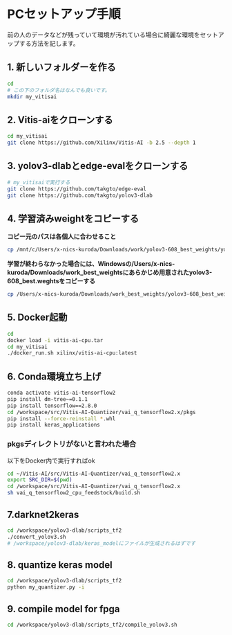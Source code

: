 # PCセットアップ手順

前の人のデータなどが残っていて環境が汚れている場合に綺麗な環境をセットアップする方法を記します。

## 1. 新しいフォルダーを作る

```bash
cd
# この下のフォルダ名はなんでも良いです。
mkdir my_vitisai
```
## 2. Vitis-aiをクローンする
```bash
cd my_vitisai
git clone https://github.com/Xilinx/Vitis-AI -b 2.5 --depth 1
```
## 3. yolov3-dlabとedge-evalをクローンする
```bash
# my_vitisaiで実行する
git clone https://github.com/takgto/edge-eval
git clone https://github.com/takgto/yolov3-dlab
```
## 4. 学習済みweightをコピーする
**コピー元のパスは各個人に合わせること**
```bash
cp /mnt/c/Users/x-nics-kuroda/Downloads/work/yolov3-608_best_weights/yolov3-608_best.weights　/home/x-nics-kuroda/Vitis-AI/yolov3-dlab/work/backup
```
**学習が終わらなかった場合には、Windowsの/Users/x-nics-kuroda/Downloads/work_best_weightsにあらかじめ用意されたyolov3-608_best.weghtsをコピーする**
```bash
cp /Users/x-nics-kuroda/Downloads/work_best_weights/yolov3-608_best_weights/yolov3-608_best.weights　/home/x-nics-kuroda/Vitis-AI/yolov3-dlab/work/backup
```
## 5. Docker起動
```bash
cd 
docker load -i vitis-ai-cpu.tar
cd my_vitisai
./docker_run.sh xilinx/vitis-ai-cpu:latest
```
## 6. Conda環境立ち上げ
```bash
conda activate vitis-ai-tensorflow2
pip install dm-tree~=0.1.1
pip install tensorflow==2.8.0
cd /workspace/src/Vitis-AI-Quantizer/vai_q_tensorflow2.x/pkgs
pip install --force-reinstall *.whl
pip install keras_applications 
```
### pkgsディレクトリがないと言われた場合
以下をDocker内で実行すればok
```bash
cd ~/Vitis-AI/src/Vitis-AI-Quantizer/vai_q_tensorflow2.x
export SRC_DIR=$(pwd)
cd /workspace/src/Vitis-AI-Quantizer/vai_q_tensorflow2.x 
sh vai_q_tensorflow2_cpu_feedstock/build.sh 
```
## 7.darknet2keras
```bash
cd /workspace/yolov3-dlab/scripts_tf2
./convert_yolov3.sh
# /workspace/yolov3-dlab/keras_modelにファイルが生成されるはずです
```
## 8. quantize keras model
```bash
cd /workspace/yolov3-dlab/scripts_tf2
python my_quantizer.py -i
```

## 9. compile model for fpga
```bash
cd /workspace/yolov3-dlab/scripts_tf2/compile_yolov3.sh
```
